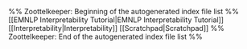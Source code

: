 %% Zoottelkeeper: Beginning of the autogenerated index file list  %%
 [[EMNLP Interpretability Tutorial|EMNLP Interpretability Tutorial]]
 [[Interpretability|Interpretability]]
 [[Scratchpad|Scratchpad]]
%% Zoottelkeeper: End of the autogenerated index file list  %%
